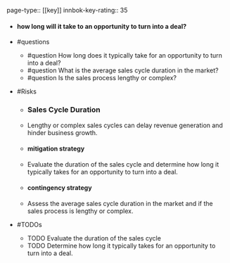 page-type:: [[key]]
innbok-key-rating:: 35
- #### how long will it take to an opportunity to turn into a deal?
- #questions
  - #question How long does it typically take for an opportunity to turn into a deal?
  - #question What is the average sales cycle duration in the market?
  - #question Is the sales process lengthy or complex?
- #Risks

  - ### Sales Cycle Duration
  - Lengthy or complex sales cycles can delay revenue generation and hinder business growth.
  - #### mitigation strategy
  - Evaluate the duration of the sales cycle and determine how long it typically takes for an opportunity to turn into a deal.
  - #### contingency strategy
  - Assess the average sales cycle duration in the market and if the sales process is lengthy or complex.
- #TODOs
  - TODO Evaluate the duration of the sales cycle
  - TODO  Determine how long it typically takes for an opportunity to turn into a deal.



